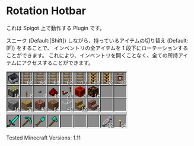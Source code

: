 # Rotation Hotbar
これは Spigot 上で動作する Plugin です。

スニーク (Default:[Shift]) しながら、持っているアイテムの切り替え (Default:[F]) をすることで、
インベントリの全アイテムを 1 段下にローテーションすることができます。
これにより、インベントリを開くことなく、全ての所持アイテムにアクセスすることができます。

![Demo](./readme_img/demo.gif)

Tested Minecraft Versions: 1.11
